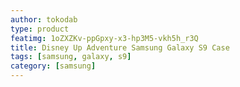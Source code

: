 ```yaml
---
author: tokodab
type: product
featimg: 1oZXZKv-ppGpxy-x3-hp3M5-vkh5h_r3Q
title: Disney Up Adventure Samsung Galaxy S9 Case
tags: [samsung, galaxy, s9]
category: [samsung]
---
```

